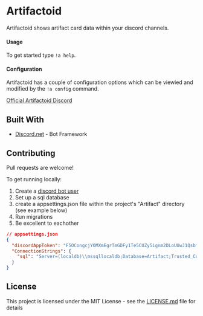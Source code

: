 # Artifactoid
Artifactoid shows artifact card data within your discord channels.

#### Usage

To get started type `!a help`.

#### Configuration

Artifactoid has a couple of configuration options which can be viewied and modified by the `!a config` command.

[Official Artifactoid Discord](https://discord.gg/KxNzKFN)

## Built With

* [Discord.net](https://github.com/RogueException/Discord.Net) - Bot Framework

## Contributing

Pull requests are welcome!

To get running locally:
1. Create a [discord bot user](https://discordapp.com/developers/applications/)
2. Set up a sql database
3. create a appsettings.json file within the project's "Artifact" directory (see example below)
4. Run migrations
5. Be excellent to eachother

```json
// appsettings.json
{
  "discordAppToken": "F5OCongcjYOMXmEgrTmGDFy1Te5CUZy5ignm2DLoUUwJ1QsbfqEeOpyWBhe",
  "ConnectionStrings": {
    "sql": "Server=(localdb)\\mssqllocaldb;Database=Artifact;Trusted_Connection=True;"
  }
}
```

## License

This project is licensed under the MIT License - see the [LICENSE.md](LICENSE.md) file for details
